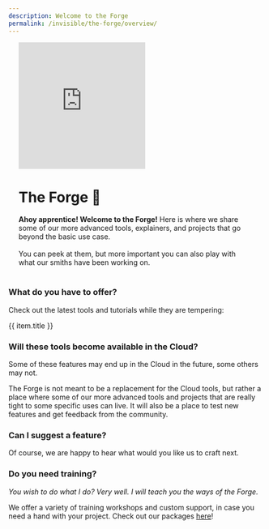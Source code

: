 ```yaml
---
description: Welcome to the Forge
permalink: /invisible/the-forge/overview/
---
```

<div class="mcontainer">
    <div class="col-mcontainer-1">
    <iframe style="border: none" width="250" height="250" src="https://rive.app/s/e3WH_1eZ30_7NFAR29QQjw/embed" allowfullscreen></iframe>
    </div>
    <div class="col-mcontainer-2">
    <h1>The Forge 🔨</h1> <b>Ahoy apprentice! Welcome to the Forge!</b> 
    Here is where we share some of our more advanced tools, explainers, and projects that go beyond the basic use case.
    <br>
    <br>
    You can peek at them, but more important you can also play with what our smiths have been working on. 
    </div>
</div>
<br>

### What do you have to offer? 
Check out the latest tools and tutorials while they are tempering:

<div class="pb-4">
  <v-btn
    v-for="(item,index) in enrichments"
    :key="index"
    outline
    round
    color="primary"
    :to="item.link"
    style="font-weight:normal;border-color"
  >
    {{ item.title }}
  </v-btn>
</div>

### Will these tools become available in the Cloud?
Some of these features may end up in the Cloud in the future, some others may not. 

The Forge is not meant to be a replacement for the Cloud tools, but rather a place where some of our more advanced tools and projects that are really tight to some specific uses can live. It will also be a place to test new features and get feedback from the community.

### Can I suggest a feature?
Of course, we are happy to hear what would you like us to craft next.

<!-- Perhaps here a Notion list where they can upvote or add features req. Can notion do this?  -->

### Do you need training?

*You wish to do what I do?* 
*Very well. I will teach you the ways of the Forge.*


We offer a variety of training workshops and custom support, in case you need a hand with your project.
Check out our packages [here](https://pupil-labs.com/products/support/)!


<style>
    .mcontainer{
        display: flex;
        flex-wrap: wrap;
    }
    .col-mcontainer-1{
    flex: 20%;
    padding: 0 20px;
    }
    .col-mcontainer-2{
    flex: 60%;
    padding: 0 20px;
    }
    /* @media screen and (max-width: 800px) {
        .col-mcontainer{
        flex: 50%;
    }
    }
    @media screen and (max-width: 400px) {
    .col-mcontainer{
        flex: 100%;
    } 
    }*/
</style>
<script>
    export default {
        data() {
            return {
            panel: null,
            enrichments: [
                {
                title: "Define areas of interest and compute gaze metrics",
                link: "/invisible/explainers/enrichments/reference-image-mapper",
                },
                {
                title: "Map your gaze onto screen content (like a web or a video)",
                link: "/invisible/the-forge/map-your-gaze-to-a-2d-screen",
                },
            ]
            };
        },
    }
</script>